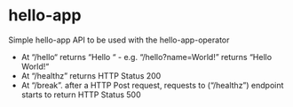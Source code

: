 # hello-app
Simple hello-app API to be used with the hello-app-operator
- At “/hello“ returns  “Hello <value of query parameter name>“ - e.g. “/hello?name=World!” returns “Hello World!“
- At “/healthz” returns HTTP Status 200
- At “/break”. after a HTTP Post request, requests to (“/healthz”) endpoint starts to return HTTP Status 500
